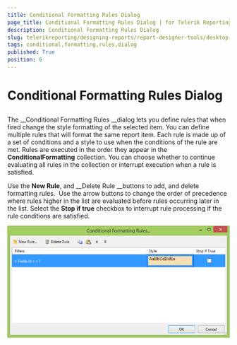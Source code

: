 ```yaml
---
title: Conditional Formatting Rules Dialog
page_title: Conditional Formatting Rules Dialog | for Telerik Reporting Documentation
description: Conditional Formatting Rules Dialog
slug: telerikreporting/designing-reports/report-designer-tools/desktop-designers/tools/conditional-formatting-rules-dialog
tags: conditional,formatting,rules,dialog
published: True
position: 6
---
```


# Conditional Formatting Rules Dialog



## 

The __Conditional Formatting Rules __dialog lets you define rules that when fired change the style formatting of the selected item.              You can define multiple rules that will format the same report item. Each rule is made up of a set of conditions and a style to use when the conditions of the rule are met.              Rules are executed in the order they appear in the __ConditionalFormatting__ collection.              You can choose whether to continue evaluating all rules in the collection or interrupt execution when a rule is satisfied.            

Use the __New Rule__, and __Delete Rule __buttons to add, and delete formatting rules.               Use the arrow buttons to change the order of precedence where rules higher in the list are evaluated before rules occurring later in the list.              Select the __Stop if true__ checkbox to interrupt rule processing if the rule conditions are satisfied.           

  

  ![Conditional Formatting Rules Dialog](images/ConditionalFormattingRulesDialog.png)
